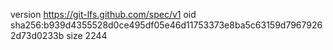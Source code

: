 version https://git-lfs.github.com/spec/v1
oid sha256:b939d4355528d0ce495df05e46d11753373e8ba5c63159d79679262d73d0233b
size 2244
